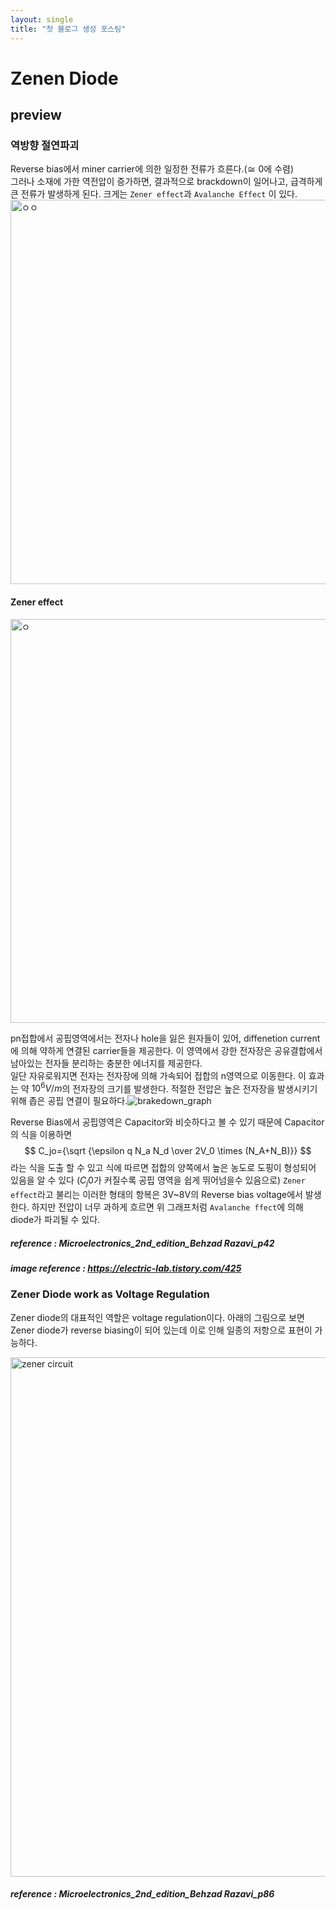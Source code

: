 ```yaml
---
layout: single
title: "첫 블로그 생성 포스팅"
---
```


# Zenen Diode
## preview

### 역방향 절연파괴  
 Reverse bias에서 miner carrier에 의한 일정한 전류가 흐른다.($\cong$ 0에 수렴)  
 그러나 소재에 가한 역전압이 증가하면, 결과적으로 brackdown이 일어나고, 급격하게 큰 전류가 발생하게 된다. 크게는 `Zener effect`과 `Avalanche Effect` 이 있다.  
<img width="615" alt="ㅇㅇ" src="https://user-images.githubusercontent.com/98220775/225536504-3b41fe0e-1e96-4b16-ad23-23754c87e529.png">

#### Zener effect
<img width="646" alt="ㅇ" src="https://user-images.githubusercontent.com/98220775/225536502-8af872aa-e546-4732-bb43-a231864ee3d3.png">

 pn접합에서 공핍영역에서는 전자나 hole을 잃은 원자들이 있어, diffenetion current에 의해 약하게 연결된 carrier들을 제공한다. 이 영역에서 강한 전자장은 공유결합에서 남아있는 전자들 분리하는 충분한 에너지를 제공한다.  
 일단 자유로워지면 전자는 전자장에 의해 가속되어 접합의 n영역으로 이동한다. 이 효과는 약 $10^6V/m$의 전자장의 크기를 발생한다. 적절한 전압은 높은 전자장을 발생시키기 위해 좁은 공핍 연결이 필요하다.![brakedown_graph](https://user-images.githubusercontent.com/98220775/225528890-4be1e808-9fed-4d16-975e-b12e185dbafb.png)

 Reverse Bias에서 공핍영역은 Capacitor와 비슷하다고 볼 수 있기 때문에 Capacitor의 식을 이용하면  
 $$
 C_jo={\sqrt {\epsilon q N_a N_d \over 2V_0 \times (N_A+N_B)}}
 $$
 라는 식을 도출 할 수 있고 식에 따르면 접합의 양쪽에서 높은 농도로 도핑이 형성되어 있음을 알 수 있다 ($C_j0$가 커질수록 공핍 영역을 쉽게 뛰어넘을수 있음으로) `Zener effect`라고 불리는 이러한 형태의 항복은 3V~8V의 Reverse bias voltage에서 발생한다. 하지만 전압이 너무 과하게 흐르면 위 그래프처럼 `Avalanche ffect`에 의해 diode가 파괴될 수 있다.
 ##### reference : Microelectronics_2nd_edition_Behzad Razavi_p42 
 ##### image reference : https://electric-lab.tistory.com/425 
### Zener Diode work as Voltage Regulation
  Zener diode의 대표적인 역할은 voltage regulation이다. 아래의 그림으로 보면 Zener diode가 reverse biasing이 되어 있는데 이로 인해 일종의 저항으로 표현이 가능하다.
 
 <img width="831" alt="zener circuit" src="https://user-images.githubusercontent.com/98220775/225535414-936dbf3d-369b-451a-a288-f5f026f9e834.png">
 
 

 ##### reference : Microelectronics_2nd_edition_Behzad Razavi_p86 
